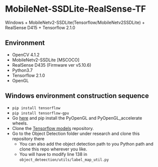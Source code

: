 # MobileNet-SSDLite-RealSense-TF
Windows + MobileNetv2-SSDLite(Tensorflow/MobileNetv2SSDLite) + RealSense D415 + Tensorflow 2.1.0

## Environment
- OpenCV 4.1.2
- MobileNetv2-SSDLite [MSCOCO]
- RealSense D435 (Firmware ver v5.10.6)
- Python3.7
- Tensorflow 2.1.0
- OpenGL

## Windows environment construction sequence
- `pip install tensorflow`
- `pip install tensorflow-gpu`
- Go [here](https://www.lfd.uci.edu/~gohlke/pythonlibs/) and pip install the PyOpenGL and PyOpenGL_accelerate wheels.
- Clone the [Tensorflow models](https://github.com/tensorflow/models) repository.
- Go to the Object Detection folder under research and clone this repository there
  - You can also add the object detection path to you Python path and clone this repo wherever you like.
  - You will have to modify line 138 in `object_deteection/utils/label_map_util.py`
